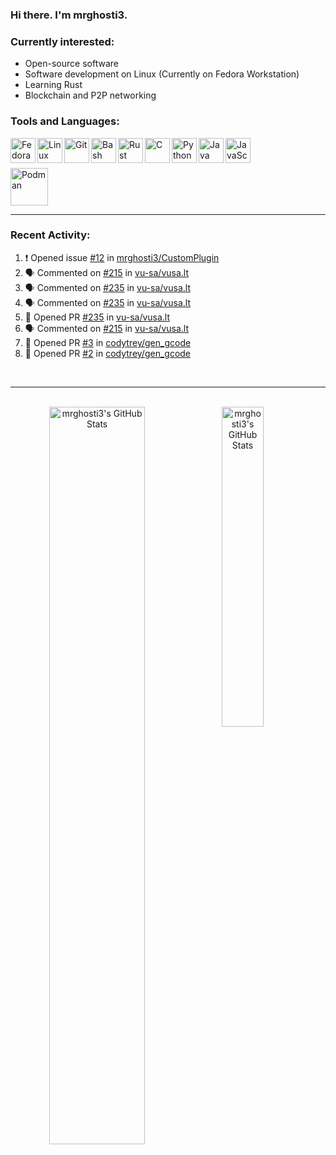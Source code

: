 ### Hi there. I'm mrghosti3.

### Currently interested:

- Open-source software
- Software development on Linux (Currently on Fedora Workstation)
- Learning Rust
- Blockchain and P2P networking

### Tools and Languages:

<img align="left" width="40px" alt="Fedora Workstation" src="https://cdn.jsdelivr.net/gh/devicons/devicon/icons/fedora/fedora-original.svg" />
<img align="left" width="40px" alt="Linux" src="https://cdn.jsdelivr.net/gh/devicons/devicon/icons/linux/linux-original.svg" />
<img align="left" width="40px" alt="Git" src="https://cdn.jsdelivr.net/gh/devicons/devicon/icons/git/git-original.svg" />
<img align="left" width="40px" alt="Bash" src="https://cdn.jsdelivr.net/gh/devicons/devicon/icons/bash/bash-original.svg" />
<img align="left" width="40px" alt="Rust" src="https://cdn.jsdelivr.net/gh/devicons/devicon/icons/rust/rust-plain.svg" />
<img align="left" width="40px" alt="C" src="https://cdn.jsdelivr.net/gh/devicons/devicon/icons/c/c-original.svg" />
<img align="left" width="40px" alt="Python" src="https://cdn.jsdelivr.net/gh/devicons/devicon/icons/python/python-original.svg" />
<img align="left" width="40px" alt="Java" src="https://cdn.jsdelivr.net/gh/devicons/devicon/icons/java/java-original-wordmark.svg" />
<img align="left" width="40px" alt="JavaScript" src="https://cdn.jsdelivr.net/gh/devicons/devicon/icons/javascript/javascript-original.svg" />

<br><br>

<img width="60px" alt="Podman" src="https://cdn.jsdelivr.net/gh/devicons/devicon/icons/podman/podman-original.svg" />

---

### Recent Activity:

<!--START_SECTION:activity-->
1. ❗ Opened issue [#12](https://github.com/mrghosti3/CustomPlugin/issues/12) in [mrghosti3/CustomPlugin](https://github.com/mrghosti3/CustomPlugin)
2. 🗣 Commented on [#215](https://github.com/vu-sa/vusa.lt/pull/215#issuecomment-1656940287) in [vu-sa/vusa.lt](https://github.com/vu-sa/vusa.lt)
3. 🗣 Commented on [#235](https://github.com/vu-sa/vusa.lt/pull/235#issuecomment-1654474283) in [vu-sa/vusa.lt](https://github.com/vu-sa/vusa.lt)
4. 🗣 Commented on [#235](https://github.com/vu-sa/vusa.lt/pull/235#issuecomment-1654004148) in [vu-sa/vusa.lt](https://github.com/vu-sa/vusa.lt)
5. 💪 Opened PR [#235](https://github.com/vu-sa/vusa.lt/pull/235) in [vu-sa/vusa.lt](https://github.com/vu-sa/vusa.lt)
6. 🗣 Commented on [#215](https://github.com/vu-sa/vusa.lt/pull/215#issuecomment-1647960244) in [vu-sa/vusa.lt](https://github.com/vu-sa/vusa.lt)
7. 💪 Opened PR [#3](https://github.com/codytrey/gen_gcode/pull/3) in [codytrey/gen_gcode](https://github.com/codytrey/gen_gcode)
8. 💪 Opened PR [#2](https://github.com/codytrey/gen_gcode/pull/2) in [codytrey/gen_gcode](https://github.com/codytrey/gen_gcode)
<!--END_SECTION:activity-->

<br />

---

<br />

<div align="center">
    <a href="#x">
        <img
            align="left"
            width="55%"
            alt="mrghosti3's GitHub Stats"
            src="https://github-readme-stats.vercel.app/api?username=mrghosti3&show_icons=true&theme=tokyonight&count_private=true&bg_color=3A5D37&text_color=FAC860&icon_color=E75A7C"
        />
    </a>
    <a href="#x">
        <img
            align="left"
            width="36.25%"
            alt="mrghosti3's GitHub Stats"
            src="https://github-readme-stats.vercel.app/api/top-langs/?username=mrghosti3&layout=compact&theme=tokyonight&langs_count=8&bg_color=2B4D28&text_color=FAC860"
        />
    </a>
</div>
